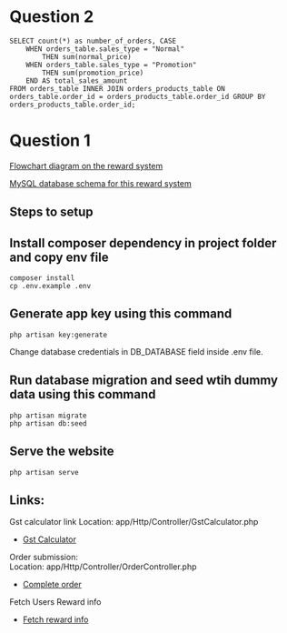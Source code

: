 # Question 2
```
SELECT count(*) as number_of_orders, CASE
    WHEN orders_table.sales_type = "Normal"
        THEN sum(normal_price)
    WHEN orders_table.sales_type = "Promotion"
        THEN sum(promotion_price)
    END AS total_sales_amount
FROM orders_table INNER JOIN orders_products_table ON orders_table.order_id = orders_products_table.order_id GROUP BY orders_products_table.order_id;
```

# Question 1
[Flowchart diagram on the reward system](https://drive.google.com/file/d/1dpm3jUAGTZq7PR3hFPcXw-Fc1wQCFQSe/view?usp=sharing)

[MySQL database schema for this reward system](https://drive.google.com/file/d/1jkKT02gUCnNXFooDtkEm23jkCGhRE4d9/view?usp=sharing)

## Steps to setup

## Install composer dependency in project folder and copy env file
```
composer install
cp .env.example .env
```

## Generate app key using this command 
```
php artisan key:generate
```

Change database credentials in DB_DATABASE field inside .env file. 

## Run database migration and seed wtih dummy data using this command
```
php artisan migrate 
php artisan db:seed 
```

## Serve the website
```
php artisan serve
```

## Links: 

Gst calculator link 
Location: app/Http/Controller/GstCalculator.php 
- [Gst Calculator](http://127.0.0.1:8000/gst-calculator) 

Order submission:  
Location: app/Http/Controller/OrderController.php 

- [Complete order](http://127.0.0.1:8000/complete-order/1) 

Fetch Users Reward info
- [Fetch reward info](http://127.0.0.1:8000/rewards)

